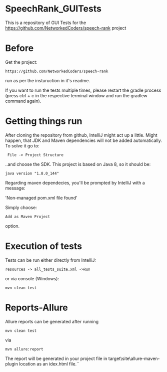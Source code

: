 # SpeechRank_GUITests
This is a repository of GUI Tests for the https://github.com/NetworkedCoders/speech-rank project

# Before

Get the project:

`https://github.com/NetworkedCoders/speech-rank` 

run as per the insturuction in it's readme.

If you want to run the tests multiple times, please restart the gradle process (press ctrl + c in the respective terminal window and run the gradlew command again).

# Getting things run

After cloning the repository from github, IntelliJ might act up a little. Might happen, that JDK and Maven dependencies will not be added automatically. To solve it go to:

` File -> Project Structure`

..and choose the SDK. This project is based on Java 8, so it should be:

`java version "1.8.0_144"`

Regarding maven dependecies, you'll be prompted by IntelliJ with a message:

'Non-managed pom.xml file found'

Simply choose:

`Add as Maven Project` 

option.

# Execution of tests
Tests can be run either directly from IntelliJ:

`resources -> all_tests_suite.xml ->Run`

or via console (Windows):

`mvn clean test`

# Reports-Allure
Allure reports can be generated after running

`mvn clean test`

via

`mvn allure:report`

The report will be generated in your project file in target\site\allure-maven-plugin location as an idex.html file.``

